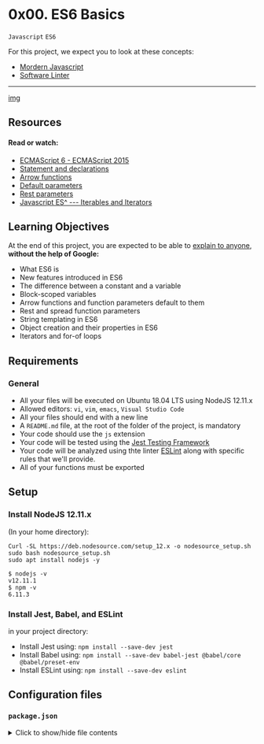 # 0x00. ES6 Basics

`Javascript` `ES6`

For this project, we expect you to look at these concepts:
- [Mordern Javascript](https://alx-intranet.hbtn.io/concepts/541)
- [Software Linter](https://alx-intranet.hbtn.io/concepts/542)

---
[img](https://s3.amazonaws.com/alx-intranet.hbtn.io/uploads/medias/2019/12/08806026ef621f900121.png?X-Amz-Algorithm=AWS4-HMAC-SHA256&X-Amz-Credential=AKIARDDGGGOUSBVO6H7D%2F20221219%2Fus-east-1%2Fs3%2Faws4_request&X-Amz-Date=20221219T072939Z&X-Amz-Expires=86400&X-Amz-SignedHeaders=host&X-Amz-Signature=11c23ecc35b028a5817fd8a604dbc6fb01915d97b4fd0d1ab666ec9d1b36817f)

## Resources

#### Read or watch:
- [ECMAScript 6 - ECMAScript 2015](https://www.w3schools.com/js/js_es6.asp)
- [Statement and declarations](https://developer.mozilla.org/en-US/docs/Web/JavaScript/Reference/Statements)
- [Arrow functions](https://developer.mozilla.org/en-US/docs/Web/JavaScript/Reference/Functions/Arrow_functions)
- [Default parameters](https://developer.mozilla.org/en-US/docs/Web/JavaScript/Reference/Functions/Default_parameters)
- [Rest parameters](https://developer.mozilla.org/en-US/docs/Web/JavaScript/Reference/Functions/rest_parameters)
- [Javascript ES^ --- Iterables and Iterators](https://towardsdatascience.com/javascript-es6-iterables-and-iterators-de18b54f4d4?gi=13e736e7df4f)

## Learning Objectives

At the end of this project, you are expected to be able to [explain to anyone](https://fs.blog/feynman-learning-technique/), **without the help of Google:**
- What ES6 is
- New features introduced in ES6
- The difference between a constant and a variable
- Block-scoped variables
- Arrow functions and function parameters default to them
- Rest and spread function parameters
- String templating in ES6
- Object creation and their properties in ES6
- Iterators and for-of loops

## Requirements

### General

- All your files will be executed on Ubuntu 18.04 LTS using NodeJS 12.11.x
- Allowed editors: `vi`, `vim`, `emacs`, `Visual Studio Code`
- All your files should end with a new line
- A `README.md` file, at the root of the folder of the project, is mandatory
- Your code should use the `js` extension
- Your code will be tested using the [Jest Testing Framework](https://jestjs.io/)
- Your code will be analyzed using thte linter [ESLint](https://eslint.org/) along with specific rules that we'll provide.
- All of your functions must be exported

## Setup

### Install NodeJS 12.11.x

(In your home directory):

~~~
Curl -SL https://deb.nodesource.com/setup_12.x -o nodesource_setup.sh
sudo bash nodesource_setup.sh
sudo apt install nodejs -y
~~~

~~~
$ nodejs -v
v12.11.1
$ npm -v
6.11.3
~~~


### Install Jest, Babel, and ESLint
in your project directory:
- Install Jest using: `npm install --save-dev jest`
- Install Babel using: `npm install --save-dev babel-jest @babel/core @babel/preset-env`
- Install ESLint using: `npm install --save-dev eslint`

## Configuration files

### `package.json`
<details>
~~~
code
~~~
<summary>
Click to show/hide file contents
</summary>
</details>

